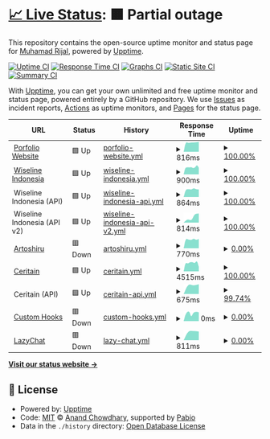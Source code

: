 # [📈 Live Status](https://euxzy.github.io/upptime): <!--live status--> **🟧 Partial outage**

This repository contains the open-source uptime monitor and status page for [Muhamad Rijal](https://euxzy.dev), powered by [Upptime](https://github.com/upptime/upptime).

[![Uptime CI](https://github.com/euxzy/upptime/workflows/Uptime%20CI/badge.svg)](https://github.com/euxzy/upptime/actions?query=workflow%3A%22Uptime+CI%22)
[![Response Time CI](https://github.com/euxzy/upptime/workflows/Response%20Time%20CI/badge.svg)](https://github.com/euxzy/upptime/actions?query=workflow%3A%22Response+Time+CI%22)
[![Graphs CI](https://github.com/euxzy/upptime/workflows/Graphs%20CI/badge.svg)](https://github.com/euxzy/upptime/actions?query=workflow%3A%22Graphs+CI%22)
[![Static Site CI](https://github.com/euxzy/upptime/workflows/Static%20Site%20CI/badge.svg)](https://github.com/euxzy/upptime/actions?query=workflow%3A%22Static+Site+CI%22)
[![Summary CI](https://github.com/euxzy/upptime/workflows/Summary%20CI/badge.svg)](https://github.com/euxzy/upptime/actions?query=workflow%3A%22Summary+CI%22)

With [Upptime](https://upptime.js.org), you can get your own unlimited and free uptime monitor and status page, powered entirely by a GitHub repository. We use [Issues](https://github.com/euxzy/upptime/issues) as incident reports, [Actions](https://github.com/euxzy/upptime/actions) as uptime monitors, and [Pages](https://euxzy.github.io/upptime) for the status page.

<!--start: status pages-->
<!-- This summary is generated by Upptime (https://github.com/upptime/upptime) -->
<!-- Do not edit this manually, your changes will be overwritten -->
<!-- prettier-ignore -->
| URL | Status | History | Response Time | Uptime |
| --- | ------ | ------- | ------------- | ------ |
| <img alt="" src="https://icons.duckduckgo.com/ip3/euxzy.dev.ico" height="13"> [Porfolio Website](https://euxzy.dev) | 🟩 Up | [porfolio-website.yml](https://github.com/euxzy/upptime/commits/HEAD/history/porfolio-website.yml) | <details><summary><img alt="Response time graph" src="./graphs/porfolio-website/response-time-week.png" height="20"> 816ms</summary><br><a href="https://status.euxzy.dev/history/porfolio-website"><img alt="Response time 862" src="https://img.shields.io/endpoint?url=https%3A%2F%2Fraw.githubusercontent.com%2Feuxzy%2Fupptime%2FHEAD%2Fapi%2Fporfolio-website%2Fresponse-time.json"></a><br><a href="https://status.euxzy.dev/history/porfolio-website"><img alt="24-hour response time 764" src="https://img.shields.io/endpoint?url=https%3A%2F%2Fraw.githubusercontent.com%2Feuxzy%2Fupptime%2FHEAD%2Fapi%2Fporfolio-website%2Fresponse-time-day.json"></a><br><a href="https://status.euxzy.dev/history/porfolio-website"><img alt="7-day response time 816" src="https://img.shields.io/endpoint?url=https%3A%2F%2Fraw.githubusercontent.com%2Feuxzy%2Fupptime%2FHEAD%2Fapi%2Fporfolio-website%2Fresponse-time-week.json"></a><br><a href="https://status.euxzy.dev/history/porfolio-website"><img alt="30-day response time 862" src="https://img.shields.io/endpoint?url=https%3A%2F%2Fraw.githubusercontent.com%2Feuxzy%2Fupptime%2FHEAD%2Fapi%2Fporfolio-website%2Fresponse-time-month.json"></a><br><a href="https://status.euxzy.dev/history/porfolio-website"><img alt="1-year response time 862" src="https://img.shields.io/endpoint?url=https%3A%2F%2Fraw.githubusercontent.com%2Feuxzy%2Fupptime%2FHEAD%2Fapi%2Fporfolio-website%2Fresponse-time-year.json"></a></details> | <details><summary><a href="https://status.euxzy.dev/history/porfolio-website">100.00%</a></summary><a href="https://status.euxzy.dev/history/porfolio-website"><img alt="All-time uptime 100.00%" src="https://img.shields.io/endpoint?url=https%3A%2F%2Fraw.githubusercontent.com%2Feuxzy%2Fupptime%2FHEAD%2Fapi%2Fporfolio-website%2Fuptime.json"></a><br><a href="https://status.euxzy.dev/history/porfolio-website"><img alt="24-hour uptime 100.00%" src="https://img.shields.io/endpoint?url=https%3A%2F%2Fraw.githubusercontent.com%2Feuxzy%2Fupptime%2FHEAD%2Fapi%2Fporfolio-website%2Fuptime-day.json"></a><br><a href="https://status.euxzy.dev/history/porfolio-website"><img alt="7-day uptime 100.00%" src="https://img.shields.io/endpoint?url=https%3A%2F%2Fraw.githubusercontent.com%2Feuxzy%2Fupptime%2FHEAD%2Fapi%2Fporfolio-website%2Fuptime-week.json"></a><br><a href="https://status.euxzy.dev/history/porfolio-website"><img alt="30-day uptime 100.00%" src="https://img.shields.io/endpoint?url=https%3A%2F%2Fraw.githubusercontent.com%2Feuxzy%2Fupptime%2FHEAD%2Fapi%2Fporfolio-website%2Fuptime-month.json"></a><br><a href="https://status.euxzy.dev/history/porfolio-website"><img alt="1-year uptime 100.00%" src="https://img.shields.io/endpoint?url=https%3A%2F%2Fraw.githubusercontent.com%2Feuxzy%2Fupptime%2FHEAD%2Fapi%2Fporfolio-website%2Fuptime-year.json"></a></details>
| <img alt="" src="https://icons.duckduckgo.com/ip3/wiseline.id.ico" height="13"> [Wiseline Indonesia](https://wiseline.id) | 🟩 Up | [wiseline-indonesia.yml](https://github.com/euxzy/upptime/commits/HEAD/history/wiseline-indonesia.yml) | <details><summary><img alt="Response time graph" src="./graphs/wiseline-indonesia/response-time-week.png" height="20"> 900ms</summary><br><a href="https://status.euxzy.dev/history/wiseline-indonesia"><img alt="Response time 953" src="https://img.shields.io/endpoint?url=https%3A%2F%2Fraw.githubusercontent.com%2Feuxzy%2Fupptime%2FHEAD%2Fapi%2Fwiseline-indonesia%2Fresponse-time.json"></a><br><a href="https://status.euxzy.dev/history/wiseline-indonesia"><img alt="24-hour response time 909" src="https://img.shields.io/endpoint?url=https%3A%2F%2Fraw.githubusercontent.com%2Feuxzy%2Fupptime%2FHEAD%2Fapi%2Fwiseline-indonesia%2Fresponse-time-day.json"></a><br><a href="https://status.euxzy.dev/history/wiseline-indonesia"><img alt="7-day response time 900" src="https://img.shields.io/endpoint?url=https%3A%2F%2Fraw.githubusercontent.com%2Feuxzy%2Fupptime%2FHEAD%2Fapi%2Fwiseline-indonesia%2Fresponse-time-week.json"></a><br><a href="https://status.euxzy.dev/history/wiseline-indonesia"><img alt="30-day response time 953" src="https://img.shields.io/endpoint?url=https%3A%2F%2Fraw.githubusercontent.com%2Feuxzy%2Fupptime%2FHEAD%2Fapi%2Fwiseline-indonesia%2Fresponse-time-month.json"></a><br><a href="https://status.euxzy.dev/history/wiseline-indonesia"><img alt="1-year response time 953" src="https://img.shields.io/endpoint?url=https%3A%2F%2Fraw.githubusercontent.com%2Feuxzy%2Fupptime%2FHEAD%2Fapi%2Fwiseline-indonesia%2Fresponse-time-year.json"></a></details> | <details><summary><a href="https://status.euxzy.dev/history/wiseline-indonesia">100.00%</a></summary><a href="https://status.euxzy.dev/history/wiseline-indonesia"><img alt="All-time uptime 100.00%" src="https://img.shields.io/endpoint?url=https%3A%2F%2Fraw.githubusercontent.com%2Feuxzy%2Fupptime%2FHEAD%2Fapi%2Fwiseline-indonesia%2Fuptime.json"></a><br><a href="https://status.euxzy.dev/history/wiseline-indonesia"><img alt="24-hour uptime 100.00%" src="https://img.shields.io/endpoint?url=https%3A%2F%2Fraw.githubusercontent.com%2Feuxzy%2Fupptime%2FHEAD%2Fapi%2Fwiseline-indonesia%2Fuptime-day.json"></a><br><a href="https://status.euxzy.dev/history/wiseline-indonesia"><img alt="7-day uptime 100.00%" src="https://img.shields.io/endpoint?url=https%3A%2F%2Fraw.githubusercontent.com%2Feuxzy%2Fupptime%2FHEAD%2Fapi%2Fwiseline-indonesia%2Fuptime-week.json"></a><br><a href="https://status.euxzy.dev/history/wiseline-indonesia"><img alt="30-day uptime 100.00%" src="https://img.shields.io/endpoint?url=https%3A%2F%2Fraw.githubusercontent.com%2Feuxzy%2Fupptime%2FHEAD%2Fapi%2Fwiseline-indonesia%2Fuptime-month.json"></a><br><a href="https://status.euxzy.dev/history/wiseline-indonesia"><img alt="1-year uptime 100.00%" src="https://img.shields.io/endpoint?url=https%3A%2F%2Fraw.githubusercontent.com%2Feuxzy%2Fupptime%2FHEAD%2Fapi%2Fwiseline-indonesia%2Fuptime-year.json"></a></details>
| <img alt="" src="https://icons.duckduckgo.com/ip3/null.ico" height="13"> Wiseline Indonesia (API) | 🟩 Up | [wiseline-indonesia-api.yml](https://github.com/euxzy/upptime/commits/HEAD/history/wiseline-indonesia-api.yml) | <details><summary><img alt="Response time graph" src="./graphs/wiseline-indonesia-api/response-time-week.png" height="20"> 864ms</summary><br><a href="https://status.euxzy.dev/history/wiseline-indonesia-api"><img alt="Response time 862" src="https://img.shields.io/endpoint?url=https%3A%2F%2Fraw.githubusercontent.com%2Feuxzy%2Fupptime%2FHEAD%2Fapi%2Fwiseline-indonesia-api%2Fresponse-time.json"></a><br><a href="https://status.euxzy.dev/history/wiseline-indonesia-api"><img alt="24-hour response time 724" src="https://img.shields.io/endpoint?url=https%3A%2F%2Fraw.githubusercontent.com%2Feuxzy%2Fupptime%2FHEAD%2Fapi%2Fwiseline-indonesia-api%2Fresponse-time-day.json"></a><br><a href="https://status.euxzy.dev/history/wiseline-indonesia-api"><img alt="7-day response time 864" src="https://img.shields.io/endpoint?url=https%3A%2F%2Fraw.githubusercontent.com%2Feuxzy%2Fupptime%2FHEAD%2Fapi%2Fwiseline-indonesia-api%2Fresponse-time-week.json"></a><br><a href="https://status.euxzy.dev/history/wiseline-indonesia-api"><img alt="30-day response time 862" src="https://img.shields.io/endpoint?url=https%3A%2F%2Fraw.githubusercontent.com%2Feuxzy%2Fupptime%2FHEAD%2Fapi%2Fwiseline-indonesia-api%2Fresponse-time-month.json"></a><br><a href="https://status.euxzy.dev/history/wiseline-indonesia-api"><img alt="1-year response time 862" src="https://img.shields.io/endpoint?url=https%3A%2F%2Fraw.githubusercontent.com%2Feuxzy%2Fupptime%2FHEAD%2Fapi%2Fwiseline-indonesia-api%2Fresponse-time-year.json"></a></details> | <details><summary><a href="https://status.euxzy.dev/history/wiseline-indonesia-api">100.00%</a></summary><a href="https://status.euxzy.dev/history/wiseline-indonesia-api"><img alt="All-time uptime 100.00%" src="https://img.shields.io/endpoint?url=https%3A%2F%2Fraw.githubusercontent.com%2Feuxzy%2Fupptime%2FHEAD%2Fapi%2Fwiseline-indonesia-api%2Fuptime.json"></a><br><a href="https://status.euxzy.dev/history/wiseline-indonesia-api"><img alt="24-hour uptime 100.00%" src="https://img.shields.io/endpoint?url=https%3A%2F%2Fraw.githubusercontent.com%2Feuxzy%2Fupptime%2FHEAD%2Fapi%2Fwiseline-indonesia-api%2Fuptime-day.json"></a><br><a href="https://status.euxzy.dev/history/wiseline-indonesia-api"><img alt="7-day uptime 100.00%" src="https://img.shields.io/endpoint?url=https%3A%2F%2Fraw.githubusercontent.com%2Feuxzy%2Fupptime%2FHEAD%2Fapi%2Fwiseline-indonesia-api%2Fuptime-week.json"></a><br><a href="https://status.euxzy.dev/history/wiseline-indonesia-api"><img alt="30-day uptime 100.00%" src="https://img.shields.io/endpoint?url=https%3A%2F%2Fraw.githubusercontent.com%2Feuxzy%2Fupptime%2FHEAD%2Fapi%2Fwiseline-indonesia-api%2Fuptime-month.json"></a><br><a href="https://status.euxzy.dev/history/wiseline-indonesia-api"><img alt="1-year uptime 100.00%" src="https://img.shields.io/endpoint?url=https%3A%2F%2Fraw.githubusercontent.com%2Feuxzy%2Fupptime%2FHEAD%2Fapi%2Fwiseline-indonesia-api%2Fuptime-year.json"></a></details>
| <img alt="" src="https://icons.duckduckgo.com/ip3/null.ico" height="13"> Wiseline Indonesia (API v2) | 🟩 Up | [wiseline-indonesia-api-v2.yml](https://github.com/euxzy/upptime/commits/HEAD/history/wiseline-indonesia-api-v2.yml) | <details><summary><img alt="Response time graph" src="./graphs/wiseline-indonesia-api-v2/response-time-week.png" height="20"> 814ms</summary><br><a href="https://status.euxzy.dev/history/wiseline-indonesia-api-v2"><img alt="Response time 828" src="https://img.shields.io/endpoint?url=https%3A%2F%2Fraw.githubusercontent.com%2Feuxzy%2Fupptime%2FHEAD%2Fapi%2Fwiseline-indonesia-api-v2%2Fresponse-time.json"></a><br><a href="https://status.euxzy.dev/history/wiseline-indonesia-api-v2"><img alt="24-hour response time 728" src="https://img.shields.io/endpoint?url=https%3A%2F%2Fraw.githubusercontent.com%2Feuxzy%2Fupptime%2FHEAD%2Fapi%2Fwiseline-indonesia-api-v2%2Fresponse-time-day.json"></a><br><a href="https://status.euxzy.dev/history/wiseline-indonesia-api-v2"><img alt="7-day response time 814" src="https://img.shields.io/endpoint?url=https%3A%2F%2Fraw.githubusercontent.com%2Feuxzy%2Fupptime%2FHEAD%2Fapi%2Fwiseline-indonesia-api-v2%2Fresponse-time-week.json"></a><br><a href="https://status.euxzy.dev/history/wiseline-indonesia-api-v2"><img alt="30-day response time 828" src="https://img.shields.io/endpoint?url=https%3A%2F%2Fraw.githubusercontent.com%2Feuxzy%2Fupptime%2FHEAD%2Fapi%2Fwiseline-indonesia-api-v2%2Fresponse-time-month.json"></a><br><a href="https://status.euxzy.dev/history/wiseline-indonesia-api-v2"><img alt="1-year response time 828" src="https://img.shields.io/endpoint?url=https%3A%2F%2Fraw.githubusercontent.com%2Feuxzy%2Fupptime%2FHEAD%2Fapi%2Fwiseline-indonesia-api-v2%2Fresponse-time-year.json"></a></details> | <details><summary><a href="https://status.euxzy.dev/history/wiseline-indonesia-api-v2">100.00%</a></summary><a href="https://status.euxzy.dev/history/wiseline-indonesia-api-v2"><img alt="All-time uptime 99.94%" src="https://img.shields.io/endpoint?url=https%3A%2F%2Fraw.githubusercontent.com%2Feuxzy%2Fupptime%2FHEAD%2Fapi%2Fwiseline-indonesia-api-v2%2Fuptime.json"></a><br><a href="https://status.euxzy.dev/history/wiseline-indonesia-api-v2"><img alt="24-hour uptime 100.00%" src="https://img.shields.io/endpoint?url=https%3A%2F%2Fraw.githubusercontent.com%2Feuxzy%2Fupptime%2FHEAD%2Fapi%2Fwiseline-indonesia-api-v2%2Fuptime-day.json"></a><br><a href="https://status.euxzy.dev/history/wiseline-indonesia-api-v2"><img alt="7-day uptime 100.00%" src="https://img.shields.io/endpoint?url=https%3A%2F%2Fraw.githubusercontent.com%2Feuxzy%2Fupptime%2FHEAD%2Fapi%2Fwiseline-indonesia-api-v2%2Fuptime-week.json"></a><br><a href="https://status.euxzy.dev/history/wiseline-indonesia-api-v2"><img alt="30-day uptime 99.94%" src="https://img.shields.io/endpoint?url=https%3A%2F%2Fraw.githubusercontent.com%2Feuxzy%2Fupptime%2FHEAD%2Fapi%2Fwiseline-indonesia-api-v2%2Fuptime-month.json"></a><br><a href="https://status.euxzy.dev/history/wiseline-indonesia-api-v2"><img alt="1-year uptime 99.94%" src="https://img.shields.io/endpoint?url=https%3A%2F%2Fraw.githubusercontent.com%2Feuxzy%2Fupptime%2FHEAD%2Fapi%2Fwiseline-indonesia-api-v2%2Fuptime-year.json"></a></details>
| <img alt="" src="https://icons.duckduckgo.com/ip3/artoshiru.euxzy.dev.ico" height="13"> [Artoshiru](https://artoshiru.euxzy.dev) | 🟥 Down | [artoshiru.yml](https://github.com/euxzy/upptime/commits/HEAD/history/artoshiru.yml) | <details><summary><img alt="Response time graph" src="./graphs/artoshiru/response-time-week.png" height="20"> 770ms</summary><br><a href="https://status.euxzy.dev/history/artoshiru"><img alt="Response time 825" src="https://img.shields.io/endpoint?url=https%3A%2F%2Fraw.githubusercontent.com%2Feuxzy%2Fupptime%2FHEAD%2Fapi%2Fartoshiru%2Fresponse-time.json"></a><br><a href="https://status.euxzy.dev/history/artoshiru"><img alt="24-hour response time 698" src="https://img.shields.io/endpoint?url=https%3A%2F%2Fraw.githubusercontent.com%2Feuxzy%2Fupptime%2FHEAD%2Fapi%2Fartoshiru%2Fresponse-time-day.json"></a><br><a href="https://status.euxzy.dev/history/artoshiru"><img alt="7-day response time 770" src="https://img.shields.io/endpoint?url=https%3A%2F%2Fraw.githubusercontent.com%2Feuxzy%2Fupptime%2FHEAD%2Fapi%2Fartoshiru%2Fresponse-time-week.json"></a><br><a href="https://status.euxzy.dev/history/artoshiru"><img alt="30-day response time 825" src="https://img.shields.io/endpoint?url=https%3A%2F%2Fraw.githubusercontent.com%2Feuxzy%2Fupptime%2FHEAD%2Fapi%2Fartoshiru%2Fresponse-time-month.json"></a><br><a href="https://status.euxzy.dev/history/artoshiru"><img alt="1-year response time 825" src="https://img.shields.io/endpoint?url=https%3A%2F%2Fraw.githubusercontent.com%2Feuxzy%2Fupptime%2FHEAD%2Fapi%2Fartoshiru%2Fresponse-time-year.json"></a></details> | <details><summary><a href="https://status.euxzy.dev/history/artoshiru">0.00%</a></summary><a href="https://status.euxzy.dev/history/artoshiru"><img alt="All-time uptime 0.00%" src="https://img.shields.io/endpoint?url=https%3A%2F%2Fraw.githubusercontent.com%2Feuxzy%2Fupptime%2FHEAD%2Fapi%2Fartoshiru%2Fuptime.json"></a><br><a href="https://status.euxzy.dev/history/artoshiru"><img alt="24-hour uptime 0.00%" src="https://img.shields.io/endpoint?url=https%3A%2F%2Fraw.githubusercontent.com%2Feuxzy%2Fupptime%2FHEAD%2Fapi%2Fartoshiru%2Fuptime-day.json"></a><br><a href="https://status.euxzy.dev/history/artoshiru"><img alt="7-day uptime 0.00%" src="https://img.shields.io/endpoint?url=https%3A%2F%2Fraw.githubusercontent.com%2Feuxzy%2Fupptime%2FHEAD%2Fapi%2Fartoshiru%2Fuptime-week.json"></a><br><a href="https://status.euxzy.dev/history/artoshiru"><img alt="30-day uptime 0.00%" src="https://img.shields.io/endpoint?url=https%3A%2F%2Fraw.githubusercontent.com%2Feuxzy%2Fupptime%2FHEAD%2Fapi%2Fartoshiru%2Fuptime-month.json"></a><br><a href="https://status.euxzy.dev/history/artoshiru"><img alt="1-year uptime 0.00%" src="https://img.shields.io/endpoint?url=https%3A%2F%2Fraw.githubusercontent.com%2Feuxzy%2Fupptime%2FHEAD%2Fapi%2Fartoshiru%2Fuptime-year.json"></a></details>
| <img alt="" src="https://icons.duckduckgo.com/ip3/ceritain.vercel.app.ico" height="13"> [Ceritain](https://ceritain.vercel.app) | 🟩 Up | [ceritain.yml](https://github.com/euxzy/upptime/commits/HEAD/history/ceritain.yml) | <details><summary><img alt="Response time graph" src="./graphs/ceritain/response-time-week.png" height="20"> 4515ms</summary><br><a href="https://status.euxzy.dev/history/ceritain"><img alt="Response time 3767" src="https://img.shields.io/endpoint?url=https%3A%2F%2Fraw.githubusercontent.com%2Feuxzy%2Fupptime%2FHEAD%2Fapi%2Fceritain%2Fresponse-time.json"></a><br><a href="https://status.euxzy.dev/history/ceritain"><img alt="24-hour response time 1713" src="https://img.shields.io/endpoint?url=https%3A%2F%2Fraw.githubusercontent.com%2Feuxzy%2Fupptime%2FHEAD%2Fapi%2Fceritain%2Fresponse-time-day.json"></a><br><a href="https://status.euxzy.dev/history/ceritain"><img alt="7-day response time 4515" src="https://img.shields.io/endpoint?url=https%3A%2F%2Fraw.githubusercontent.com%2Feuxzy%2Fupptime%2FHEAD%2Fapi%2Fceritain%2Fresponse-time-week.json"></a><br><a href="https://status.euxzy.dev/history/ceritain"><img alt="30-day response time 3767" src="https://img.shields.io/endpoint?url=https%3A%2F%2Fraw.githubusercontent.com%2Feuxzy%2Fupptime%2FHEAD%2Fapi%2Fceritain%2Fresponse-time-month.json"></a><br><a href="https://status.euxzy.dev/history/ceritain"><img alt="1-year response time 3767" src="https://img.shields.io/endpoint?url=https%3A%2F%2Fraw.githubusercontent.com%2Feuxzy%2Fupptime%2FHEAD%2Fapi%2Fceritain%2Fresponse-time-year.json"></a></details> | <details><summary><a href="https://status.euxzy.dev/history/ceritain">100.00%</a></summary><a href="https://status.euxzy.dev/history/ceritain"><img alt="All-time uptime 99.22%" src="https://img.shields.io/endpoint?url=https%3A%2F%2Fraw.githubusercontent.com%2Feuxzy%2Fupptime%2FHEAD%2Fapi%2Fceritain%2Fuptime.json"></a><br><a href="https://status.euxzy.dev/history/ceritain"><img alt="24-hour uptime 100.00%" src="https://img.shields.io/endpoint?url=https%3A%2F%2Fraw.githubusercontent.com%2Feuxzy%2Fupptime%2FHEAD%2Fapi%2Fceritain%2Fuptime-day.json"></a><br><a href="https://status.euxzy.dev/history/ceritain"><img alt="7-day uptime 100.00%" src="https://img.shields.io/endpoint?url=https%3A%2F%2Fraw.githubusercontent.com%2Feuxzy%2Fupptime%2FHEAD%2Fapi%2Fceritain%2Fuptime-week.json"></a><br><a href="https://status.euxzy.dev/history/ceritain"><img alt="30-day uptime 99.22%" src="https://img.shields.io/endpoint?url=https%3A%2F%2Fraw.githubusercontent.com%2Feuxzy%2Fupptime%2FHEAD%2Fapi%2Fceritain%2Fuptime-month.json"></a><br><a href="https://status.euxzy.dev/history/ceritain"><img alt="1-year uptime 99.22%" src="https://img.shields.io/endpoint?url=https%3A%2F%2Fraw.githubusercontent.com%2Feuxzy%2Fupptime%2FHEAD%2Fapi%2Fceritain%2Fuptime-year.json"></a></details>
| <img alt="" src="https://icons.duckduckgo.com/ip3/null.ico" height="13"> Ceritain (API) | 🟩 Up | [ceritain-api.yml](https://github.com/euxzy/upptime/commits/HEAD/history/ceritain-api.yml) | <details><summary><img alt="Response time graph" src="./graphs/ceritain-api/response-time-week.png" height="20"> 675ms</summary><br><a href="https://status.euxzy.dev/history/ceritain-api"><img alt="Response time 565" src="https://img.shields.io/endpoint?url=https%3A%2F%2Fraw.githubusercontent.com%2Feuxzy%2Fupptime%2FHEAD%2Fapi%2Fceritain-api%2Fresponse-time.json"></a><br><a href="https://status.euxzy.dev/history/ceritain-api"><img alt="24-hour response time 563" src="https://img.shields.io/endpoint?url=https%3A%2F%2Fraw.githubusercontent.com%2Feuxzy%2Fupptime%2FHEAD%2Fapi%2Fceritain-api%2Fresponse-time-day.json"></a><br><a href="https://status.euxzy.dev/history/ceritain-api"><img alt="7-day response time 675" src="https://img.shields.io/endpoint?url=https%3A%2F%2Fraw.githubusercontent.com%2Feuxzy%2Fupptime%2FHEAD%2Fapi%2Fceritain-api%2Fresponse-time-week.json"></a><br><a href="https://status.euxzy.dev/history/ceritain-api"><img alt="30-day response time 565" src="https://img.shields.io/endpoint?url=https%3A%2F%2Fraw.githubusercontent.com%2Feuxzy%2Fupptime%2FHEAD%2Fapi%2Fceritain-api%2Fresponse-time-month.json"></a><br><a href="https://status.euxzy.dev/history/ceritain-api"><img alt="1-year response time 565" src="https://img.shields.io/endpoint?url=https%3A%2F%2Fraw.githubusercontent.com%2Feuxzy%2Fupptime%2FHEAD%2Fapi%2Fceritain-api%2Fresponse-time-year.json"></a></details> | <details><summary><a href="https://status.euxzy.dev/history/ceritain-api">99.74%</a></summary><a href="https://status.euxzy.dev/history/ceritain-api"><img alt="All-time uptime 99.93%" src="https://img.shields.io/endpoint?url=https%3A%2F%2Fraw.githubusercontent.com%2Feuxzy%2Fupptime%2FHEAD%2Fapi%2Fceritain-api%2Fuptime.json"></a><br><a href="https://status.euxzy.dev/history/ceritain-api"><img alt="24-hour uptime 100.00%" src="https://img.shields.io/endpoint?url=https%3A%2F%2Fraw.githubusercontent.com%2Feuxzy%2Fupptime%2FHEAD%2Fapi%2Fceritain-api%2Fuptime-day.json"></a><br><a href="https://status.euxzy.dev/history/ceritain-api"><img alt="7-day uptime 99.74%" src="https://img.shields.io/endpoint?url=https%3A%2F%2Fraw.githubusercontent.com%2Feuxzy%2Fupptime%2FHEAD%2Fapi%2Fceritain-api%2Fuptime-week.json"></a><br><a href="https://status.euxzy.dev/history/ceritain-api"><img alt="30-day uptime 99.93%" src="https://img.shields.io/endpoint?url=https%3A%2F%2Fraw.githubusercontent.com%2Feuxzy%2Fupptime%2FHEAD%2Fapi%2Fceritain-api%2Fuptime-month.json"></a><br><a href="https://status.euxzy.dev/history/ceritain-api"><img alt="1-year uptime 99.93%" src="https://img.shields.io/endpoint?url=https%3A%2F%2Fraw.githubusercontent.com%2Feuxzy%2Fupptime%2FHEAD%2Fapi%2Fceritain-api%2Fuptime-year.json"></a></details>
| <img alt="" src="https://icons.duckduckgo.com/ip3/hooks.euxzy.com.ico" height="13"> [Custom Hooks](https://hooks.euxzy.com) | 🟥 Down | [custom-hooks.yml](https://github.com/euxzy/upptime/commits/HEAD/history/custom-hooks.yml) | <details><summary><img alt="Response time graph" src="./graphs/custom-hooks/response-time-week.png" height="20"> 0ms</summary><br><a href="https://status.euxzy.dev/history/custom-hooks"><img alt="Response time 150" src="https://img.shields.io/endpoint?url=https%3A%2F%2Fraw.githubusercontent.com%2Feuxzy%2Fupptime%2FHEAD%2Fapi%2Fcustom-hooks%2Fresponse-time.json"></a><br><a href="https://status.euxzy.dev/history/custom-hooks"><img alt="24-hour response time 0" src="https://img.shields.io/endpoint?url=https%3A%2F%2Fraw.githubusercontent.com%2Feuxzy%2Fupptime%2FHEAD%2Fapi%2Fcustom-hooks%2Fresponse-time-day.json"></a><br><a href="https://status.euxzy.dev/history/custom-hooks"><img alt="7-day response time 0" src="https://img.shields.io/endpoint?url=https%3A%2F%2Fraw.githubusercontent.com%2Feuxzy%2Fupptime%2FHEAD%2Fapi%2Fcustom-hooks%2Fresponse-time-week.json"></a><br><a href="https://status.euxzy.dev/history/custom-hooks"><img alt="30-day response time 150" src="https://img.shields.io/endpoint?url=https%3A%2F%2Fraw.githubusercontent.com%2Feuxzy%2Fupptime%2FHEAD%2Fapi%2Fcustom-hooks%2Fresponse-time-month.json"></a><br><a href="https://status.euxzy.dev/history/custom-hooks"><img alt="1-year response time 150" src="https://img.shields.io/endpoint?url=https%3A%2F%2Fraw.githubusercontent.com%2Feuxzy%2Fupptime%2FHEAD%2Fapi%2Fcustom-hooks%2Fresponse-time-year.json"></a></details> | <details><summary><a href="https://status.euxzy.dev/history/custom-hooks">0.00%</a></summary><a href="https://status.euxzy.dev/history/custom-hooks"><img alt="All-time uptime 41.70%" src="https://img.shields.io/endpoint?url=https%3A%2F%2Fraw.githubusercontent.com%2Feuxzy%2Fupptime%2FHEAD%2Fapi%2Fcustom-hooks%2Fuptime.json"></a><br><a href="https://status.euxzy.dev/history/custom-hooks"><img alt="24-hour uptime 0.00%" src="https://img.shields.io/endpoint?url=https%3A%2F%2Fraw.githubusercontent.com%2Feuxzy%2Fupptime%2FHEAD%2Fapi%2Fcustom-hooks%2Fuptime-day.json"></a><br><a href="https://status.euxzy.dev/history/custom-hooks"><img alt="7-day uptime 0.00%" src="https://img.shields.io/endpoint?url=https%3A%2F%2Fraw.githubusercontent.com%2Feuxzy%2Fupptime%2FHEAD%2Fapi%2Fcustom-hooks%2Fuptime-week.json"></a><br><a href="https://status.euxzy.dev/history/custom-hooks"><img alt="30-day uptime 41.70%" src="https://img.shields.io/endpoint?url=https%3A%2F%2Fraw.githubusercontent.com%2Feuxzy%2Fupptime%2FHEAD%2Fapi%2Fcustom-hooks%2Fuptime-month.json"></a><br><a href="https://status.euxzy.dev/history/custom-hooks"><img alt="1-year uptime 41.70%" src="https://img.shields.io/endpoint?url=https%3A%2F%2Fraw.githubusercontent.com%2Feuxzy%2Fupptime%2FHEAD%2Fapi%2Fcustom-hooks%2Fuptime-year.json"></a></details>
| <img alt="" src="https://icons.duckduckgo.com/ip3/lazychat.euxzy.dev.ico" height="13"> [LazyChat](https://lazychat.euxzy.dev) | 🟥 Down | [lazy-chat.yml](https://github.com/euxzy/upptime/commits/HEAD/history/lazy-chat.yml) | <details><summary><img alt="Response time graph" src="./graphs/lazy-chat/response-time-week.png" height="20"> 811ms</summary><br><a href="https://status.euxzy.dev/history/lazy-chat"><img alt="Response time 847" src="https://img.shields.io/endpoint?url=https%3A%2F%2Fraw.githubusercontent.com%2Feuxzy%2Fupptime%2FHEAD%2Fapi%2Flazy-chat%2Fresponse-time.json"></a><br><a href="https://status.euxzy.dev/history/lazy-chat"><img alt="24-hour response time 732" src="https://img.shields.io/endpoint?url=https%3A%2F%2Fraw.githubusercontent.com%2Feuxzy%2Fupptime%2FHEAD%2Fapi%2Flazy-chat%2Fresponse-time-day.json"></a><br><a href="https://status.euxzy.dev/history/lazy-chat"><img alt="7-day response time 811" src="https://img.shields.io/endpoint?url=https%3A%2F%2Fraw.githubusercontent.com%2Feuxzy%2Fupptime%2FHEAD%2Fapi%2Flazy-chat%2Fresponse-time-week.json"></a><br><a href="https://status.euxzy.dev/history/lazy-chat"><img alt="30-day response time 847" src="https://img.shields.io/endpoint?url=https%3A%2F%2Fraw.githubusercontent.com%2Feuxzy%2Fupptime%2FHEAD%2Fapi%2Flazy-chat%2Fresponse-time-month.json"></a><br><a href="https://status.euxzy.dev/history/lazy-chat"><img alt="1-year response time 847" src="https://img.shields.io/endpoint?url=https%3A%2F%2Fraw.githubusercontent.com%2Feuxzy%2Fupptime%2FHEAD%2Fapi%2Flazy-chat%2Fresponse-time-year.json"></a></details> | <details><summary><a href="https://status.euxzy.dev/history/lazy-chat">0.00%</a></summary><a href="https://status.euxzy.dev/history/lazy-chat"><img alt="All-time uptime 0.00%" src="https://img.shields.io/endpoint?url=https%3A%2F%2Fraw.githubusercontent.com%2Feuxzy%2Fupptime%2FHEAD%2Fapi%2Flazy-chat%2Fuptime.json"></a><br><a href="https://status.euxzy.dev/history/lazy-chat"><img alt="24-hour uptime 0.00%" src="https://img.shields.io/endpoint?url=https%3A%2F%2Fraw.githubusercontent.com%2Feuxzy%2Fupptime%2FHEAD%2Fapi%2Flazy-chat%2Fuptime-day.json"></a><br><a href="https://status.euxzy.dev/history/lazy-chat"><img alt="7-day uptime 0.00%" src="https://img.shields.io/endpoint?url=https%3A%2F%2Fraw.githubusercontent.com%2Feuxzy%2Fupptime%2FHEAD%2Fapi%2Flazy-chat%2Fuptime-week.json"></a><br><a href="https://status.euxzy.dev/history/lazy-chat"><img alt="30-day uptime 0.00%" src="https://img.shields.io/endpoint?url=https%3A%2F%2Fraw.githubusercontent.com%2Feuxzy%2Fupptime%2FHEAD%2Fapi%2Flazy-chat%2Fuptime-month.json"></a><br><a href="https://status.euxzy.dev/history/lazy-chat"><img alt="1-year uptime 0.00%" src="https://img.shields.io/endpoint?url=https%3A%2F%2Fraw.githubusercontent.com%2Feuxzy%2Fupptime%2FHEAD%2Fapi%2Flazy-chat%2Fuptime-year.json"></a></details>

<!--end: status pages-->

[**Visit our status website →**](https://euxzy.github.io/upptime)

## 📄 License

- Powered by: [Upptime](https://github.com/upptime/upptime)
- Code: [MIT](./LICENSE) © [Anand Chowdhary](https://anandchowdhary.com), supported by [Pabio](https://pabio.com)
- Data in the `./history` directory: [Open Database License](https://opendatacommons.org/licenses/odbl/1-0/)
